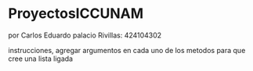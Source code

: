 # ProyectosICCUNAM

por Carlos Eduardo palacio Rivillas: 424104302

instrucciones, agregar argumentos en cada uno de los metodos para que cree una lista ligada